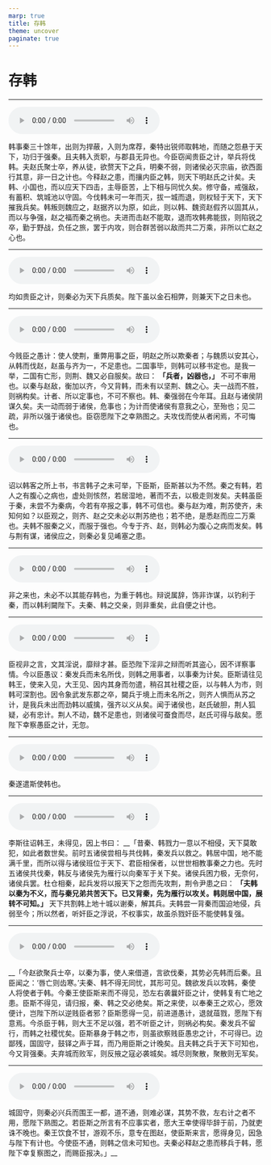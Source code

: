 ```yaml
---
marp: true
title: 存韩
theme: uncover
paginate: true
---
```


# 存韩

---

![](assets/audios/02/1.mp3)

韩事秦三十馀年，出则为捍蔽，入则为席荐，秦特出锐师取韩地，而随之怨悬于天下，功归于强秦。且夫韩入贡职，与郡县无异也。今臣窃闻贵臣之计，举兵将伐韩。夫赵氏聚士卒，养从徒，欲赘天下之兵，明秦不弱，则诸侯必灭宗庙，欲西面行其意，非一日之计也。今释赵之患，而攘内臣之韩，则天下明赵氏之计矣。夫韩、小国也，而以应天下四击，主辱臣苦，上下相与同忧久矣。修守备，戒强敌，有蓄积、筑城池以守固。今伐韩未可一年而灭，拔一城而退，则权轻于天下，天下摧我兵矣。韩叛则魏应之，赵据齐以为原，如此，则以韩、魏资赵假齐以固其从，而以与争强，赵之福而秦之祸也。夫进而击赵不能取，退而攻韩弗能拔，则陷锐之卒，勤于野战，负任之旅，罢于内攻，则合群苦弱以敌而共二万乘，非所以亡赵之心也。

---

![](assets/audios/02/2.mp3)

均如贵臣之计，则秦必为天下兵质矣。陛下虽以金石相弊，则兼天下之日未也。

---

![](assets/audios/02/3.mp3)

今贱臣之愚计：使人使荆，重弊用事之臣，明赵之所以欺秦者；与魏质以安其心，从韩而伐赵，赵虽与齐为一，不足患也。二国事毕，则韩可以移书定也。是我一举，二国有亡形，则荆、魏又必自服矣。故曰： __「兵者，凶器也，」__ 不可不审用也。以秦与赵敌，衡加以齐，今又背韩，而未有以坚荆、魏之心。夫一战而不胜，则祸构矣。计者、所以定事也，不可不察也。韩、秦强弱在今年耳。且赵与诸侯阴谋久矣。夫一动而弱于诸侯，危事也；为计而使诸侯有意我之心，至殆也；见二疏，非所以强于诸侯也。臣窃愿陛下之幸熟图之。夫攻伐而使从者闲焉，不可悔也。

---

![](assets/audios/02/4.mp3)

诏以韩客之所上书，书言韩子之未可举，下臣斯，臣斯甚以为不然。秦之有韩，若人之有腹心之病也，虚处则㤥然，若居湿地，著而不去，以极走则发矣。夫韩虽臣于秦，未尝不为秦病，今若有卒报之事，韩不可信也。秦与赵为难，荆苏使齐，未知何如？以臣观之，则齐、赵之交未必以荆苏绝也；若不绝，是悉赵而应二万乘也。夫韩不服秦之义，而服于强也。今专于齐、赵，则韩必为腹心之病而发矣。韩与荆有谋，诸侯应之，则秦必复见崤塞之患。

---

![](assets/audios/02/5.mp3)

非之来也，未必不以其能存韩也，为重于韩也。辩说属辞，饰非诈谋，以钓利于秦，而以韩利闚陛下。夫秦、韩之交亲，则非重矣，此自便之计也。

---

![](assets/audios/02/6.mp3)

臣视非之言，文其淫说，靡辩才甚。臣恐陛下淫非之辩而听其盗心，因不详察事情。今以臣愚议：秦发兵而未名所伐，则韩之用事者，以事秦为计矣。臣斯请往见韩王，使来入见，大王见、因内其身而勿遣，稍召其社稷之臣，以与韩人为市，则韩可深割也。因令象武发东郡之卒，闚兵于境上而未名所之，则齐人惧而从苏之计，是我兵未出而劲韩以威擒，强齐以义从矣。闻于诸侯也，赵氏破胆，荆人狐疑，必有忠计。荆人不动，魏不足患也，则诸侯可蚕食而尽，赵氏可得与敌矣。愿陛下幸察愚臣之计，无忽。

---

![](assets/audios/02/7.mp3)

秦遂遣斯使韩也。

---

![](assets/audios/02/8.mp3)

李斯往诏韩王，未得见，因上书曰： __「昔秦、韩戮力一意以不相侵，天下莫敢犯，如此者数世矣。前时五诸侯尝相与共伐韩，秦发兵以救之。韩居中国，地不能满千里，而所以得与诸侯班位于天下、君臣相保者，以世世相教事秦之力也。先时五诸侯共伐秦，韩反与诸侯先为雁行以向秦军于关下矣。诸侯兵困力极，无奈何，诸侯兵罢。杜仓相秦，起兵发将以报天下之怨而先攻荆，荆令尹患之曰： __「夫韩以秦为不义，而与秦兄弟共苦天下。已又背秦，先为雁行以攻关。韩则居中国，展转不可知。」__ 天下共割韩上地十城以谢秦，解其兵。夫韩尝一背秦而国迫地侵，兵弱至今；所以然者，听奸臣之浮说，不权事实，故虽杀戮奸臣不能使韩复强。

---

![](assets/audios/02/9.mp3)

 __「今赵欲聚兵士卒，以秦为事，使人来借道，言欲伐秦，其势必先韩而后秦。且臣闻之：‘唇亡则齿寒。’夫秦、韩不得无同忧，其形可见。魏欲发兵以攻韩，秦使人将使者于韩。今秦王使臣斯来而不得见，恐左右袭曩奸臣之计，使韩复有亡地之患。臣斯不得见，请归报，秦、韩之交必绝矣。斯之来使，以奉秦王之欢心，愿效便计，岂陛下所以逆贱臣者邪？臣斯愿得一见，前进道愚计，退就葅戮，愿陛下有意焉。今杀臣于韩，则大王不足以强，若不听臣之计，则祸必构矣。秦发兵不留行，而韩之社稷忧矣。臣斯暴身于韩之市，则虽欲察贱臣愚忠之计，不可得已。边鄙残，国固守，鼓铎之声于耳，而乃用臣斯之计晚矣。且夫韩之兵于天下可知也，今又背强秦。夫弃城而败军，则反掖之寇必袭城矣。城尽则聚散，聚散则无军矣。

---

![](assets/audios/02/10.mp3)

城固守，则秦必兴兵而围王一都，道不通，则难必谋，其势不救，左右计之者不用，愿陛下熟图之。若臣斯之所言有不应事实者，愿大王幸使得毕辞于前，乃就吏诛不晚也。秦王饮食不甘，游观不乐，意专在图赵，使臣斯来言，愿得身见，因急与陛下有计也。今使臣不通，则韩之信未可知也。夫秦必释赵之患而移兵于韩，愿陛下幸复察图之，而赐臣报决。」__ 